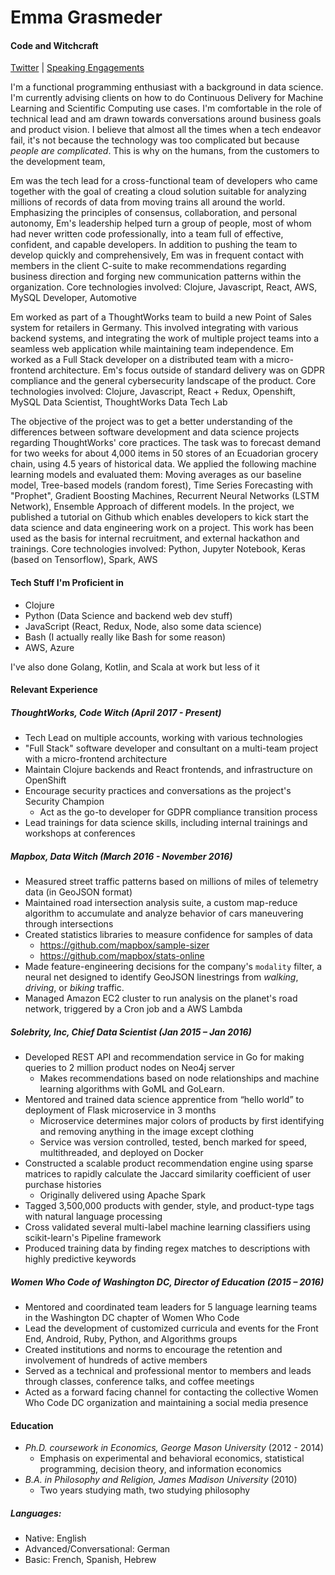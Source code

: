 # Emma Grasmeder
#### Code and Witchcraft

[Twitter](https://twitter.com/emgrasmeder) | [Speaking Engagements](speaking-engagements.md)

I'm a functional programming enthusiast with a background in data science. I'm currently advising clients on how to do Continuous Delivery for Machine Learning and Scientific Computing use cases. I'm comfortable in the role of technical lead and am drawn towards conversations around business goals and product vision. I believe that almost all the times when a tech endeavor fail, it's not because the technology was too complicated but because _people are complicated_. This is why  on the humans, from the customers to the development team, 


Em was the tech lead for a cross-functional team of developers who came together with the goal of creating a cloud solution suitable for analyzing millions of records of data from moving trains all around the world. Emphasizing the principles of consensus, collaboration, and personal autonomy, Em's leadership helped turn a group of people, most of whom had never written code professionally, into a team full of effective, confident, and capable developers. In addition to pushing the team to develop quickly and comprehensively, Em was in frequent contact with members in the client C-suite to make recommendations regarding business direction and forging new communication patterns within the organization.
Core technologies involved: Clojure, Javascript, React, AWS, MySQL
Developer, Automotive 

Em worked as part of a ThoughtWorks team to build a new Point of Sales system for retailers in Germany. This involved integrating with various backend systems, and integrating the work of multiple project teams into a seamless web application while maintaining team independence. Em worked as a Full Stack developer on a distributed team with a micro-frontend architecture. Em's focus outside of standard delivery was on GDPR compliance and the general cybersecurity landscape of the product. 
Core technologies involved: Clojure, Javascript, React + Redux, Openshift, MySQL
Data Scientist, ThoughtWorks Data Tech Lab 

The objective of the project was to get a better understanding of the differences between software development and data science projects regarding ThoughtWorks' core practices. The task was to forecast demand for two weeks for about 4,000 items in 50 stores of an Ecuadorian grocery chain, using 4.5 years of historical data. We applied the following machine learning models and evaluated them:
 Moving averages as our baseline model, Tree-based models (random forest), Time Series Forecasting with "Prophet", Gradient Boosting Machines, Recurrent Neural Networks (LSTM Network), Ensemble Approach of different models. 
In the project, we published a tutorial on Github which enables developers to kick start the data science and data engineering work on a project. This work has been used as the basis for internal recruitment, and external hackathon and trainings. 
Core technologies involved: Python, Jupyter Notebook, Keras (based on Tensorflow), Spark, AWS


#### Tech Stuff I'm Proficient in
- Clojure
- Python (Data Science and backend web dev stuff) 
- JavaScript (React, Redux, Node, also some data science)
- Bash (I actually really like Bash for some reason)
- AWS, Azure

I've also done Golang, Kotlin, and Scala at work but less of it

#### Relevant Experience

##### ThoughtWorks, Code Witch (April 2017 - Present)
- Tech Lead on multiple accounts, working with various technologies
- "Full Stack" software developer and consultant on a multi-team project with a micro-frontend architecture
- Maintain Clojure backends and React frontends, and infrastructure on OpenShift
- Encourage security practices and conversations as the project's Security Champion
  - Act as the go-to developer for GDPR compliance transition process
- Lead trainings for data science skills, including internal trainings and workshops at conferences


##### Mapbox, Data Witch (March 2016 - November 2016)
- Measured street traffic patterns based on millions of miles of telemetry data (in GeoJSON format)
- Maintained road intersection analysis suite, a custom map-reduce algorithm to accumulate and analyze behavior of cars maneuvering through intersections
- Created statistics libraries to measure confidence for samples of data
  - https://github.com/mapbox/sample-sizer
  - https://github.com/mapbox/stats-online
- Made feature-engineering decisions for the company's `modality` filter, a neural net designed to identify GeoJSON linestrings from _walking_, _driving_, or _biking_ traffic.
- Managed Amazon EC2 cluster to run analysis on the planet's road network, triggered by a Cron job and a AWS Lambda

##### Solebrity, Inc, Chief Data Scientist (Jan 2015 – Jan 2016)
- Developed REST API and recommendation service in Go for making queries to 2 million product nodes on Neo4j server
  - Makes recommendations based on node relationships and machine learning algorithms with GoML and GoLearn.
- Mentored and trained data science apprentice from “hello world” to deployment of Flask microservice in 3 months
  - Microservice determines major colors of products by first identifying and removing anything in the image except clothing
  - Service was version controlled, tested, bench marked for speed, multithreaded, and deployed on Docker
- Constructed a scalable product recommendation engine using sparse matrices to rapidly calculate the Jaccard similarity coefficient of user purchase histories
  - Originally delivered using Apache Spark
- Tagged 3,500,000 products with gender, style, and product-type tags with natural language processing
- Cross validated several multi-label machine learning classifiers using scikit-learn's Pipeline framework
- Produced training data by finding regex matches to descriptions with highly predictive keywords

##### Women Who Code of Washington DC, Director of Education (2015 – 2016)            
- Mentored and coordinated team leaders for 5 language learning teams in the Washington DC chapter of Women Who Code
- Lead the development of customized curricula and events for the Front End, Android, Ruby, Python, and Algorithms groups
- Created institutions and norms to encourage the retention and involvement of hundreds of active members
- Served as a technical and professional mentor to members and leads through classes, conference talks, and coffee meetings
- Acted as a forward facing channel for contacting the collective Women Who Code DC organization and maintaining a social media presence

#### Education
- *Ph.D. coursework in Economics, George Mason University* (2012 - 2014)
  - Emphasis on experimental and behavioral economics, statistical programming, decision theory, and information economics
- *B.A. in Philosophy and Religion, James Madison University* (2010)
  -  Two years studying math, two studying philosophy

##### Languages: 
- Native: English
- Advanced/Conversational: German
- Basic: French, Spanish, Hebrew
